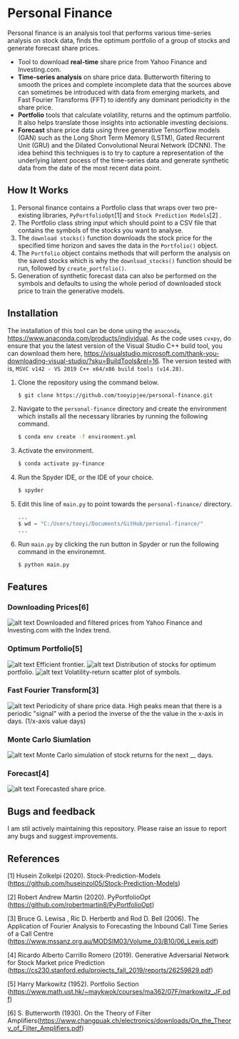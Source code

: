 # Personal Finance

Personal finance is an analysis tool that performs various time-series analysis on stock data, finds the optimum portfolio of a group of stocks and generate forecast share prices.  

* Tool to download **real-time** share price from Yahoo Finance and Investing.com.
* **Time-series analysis** on share price data. Butterworth filtering to smooth the prices and complete incomplete data that the sources above can sometimes be introduced with data from emerging markets, and Fast Fourier Transforms (FFT) to identify any dominant periodicity in the share price.
* **Portfolio** tools that calculate volatility, returns and the optimum partfolio. It also helps translate those insights into actionable investing decisions.  
* **Forecast** share price data using three generative Tensorflow models (GAN) such as the Long Short Term Memory (LSTM), Gated Recurrent Unit (GRU) and the Dilated Convolutional Neural Network (DCNN). The idea behind this techniques is to try to capture a representation of the underlying latent pocess of the time-series data and generate synthetic data from the date of the most recent data point. 

## How It Works

1. Personal finance contains a Portfolio class that wraps over two pre-existing libraries, `PyPortfolioOpt`<a id="1">[1]</a>  and `Stock Prediction Models`<a id="1">[2]</a> . 
2. The Portfolio class string input which should point to a CSV file that contains the symbols of the stocks you want to analyse.
3. The `download stocks()` function downloads the stock price for the specified time horizon and saves the data in the `Portfolio()` object.  
4. The `Portfolio` object contains methods that will perform the analysis on the saved stocks which is why the `download_stocks()` function should be run, followed by `create_portfolio()`.
5. Generation of synthetic forecast data can also be performed on the symbols and defaults to using the whole period of downloaded stock price to train the generative models. 


## Installation

The installation of this tool can be done using the `anaconda`, https://www.anaconda.com/products/individual. As the code uses `cvxpy`, do ensure that you the latest version of the Visual Studio C++ build tool, you can download them here, https://visualstudio.microsoft.com/thank-you-downloading-visual-studio/?sku=BuildTools&rel=16. The version tested with is, `MSVC v142 - VS 2019 C++ x64/x86 build tools (v14.28)`.

1. Clone the repository using the command below.

    ```sh
    $ git clone https://github.com/tooyipjee/personal-finance.git
    ```

2. Navigate to the `personal-finance` directory and create the environment which installs all the necessary libraries by running the following command.

    ```sh
    $ conda env create -f environment.yml
    ```
    
3. Activate the environment.

    ```sh
    $ conda activate py-finance
    ```
    
3. Run the Spyder IDE, or the IDE of your choice.

    ```sh
    $ spyder
    ```
    
5. Edit this line of `main.py` to point towards the `personal-finance/` directory. 

    ```py
    ...
    $ wd = "C:/Users/tooyi/Documents/GitHub/personal-finance/"
    ...
    ```
    
5. Run `main.py` by clicking the run button in Spyder or run the following command in the environemnt.

    ```sh
    $ python main.py
    ```
## Features
### Downloading Prices<a id="1">[6]</a> 
![alt text](https://github.com/tooyipjee/personal-finance/blob/master/reference/images/MBMR_price.png)
Downloaded and filtered prices from Yahoo Finance and Investing.com with the Index trend.
### Optimum Portfolio<a id="1">[5]</a> 
![alt text](https://github.com/tooyipjee/personal-finance/blob/master/reference/images/efficient_frontier.png)
Efficient frontier.
![alt text](https://github.com/tooyipjee/personal-finance/blob/master/reference/images/weights_bar.png)
Distribution of stocks for optimum portfolio.
![alt text](https://github.com/tooyipjee/personal-finance/blob/master/reference/images/which_stock.png)
Volatility-return scatter plot of symbols.
### Fast Fourier Transform<a id="1">[3]</a> 
![alt text](https://github.com/tooyipjee/personal-finance/blob/master/reference/images/MBMR_fft.png)
Periodicity of share price data. High peaks mean that there is a periodic "signal" with a period the inverse of the the value in the x-axis in days. (1/x-axis value days)
### Monte Carlo Siumlation
![alt text](https://github.com/tooyipjee/personal-finance/blob/master/reference/images/MBMR_mc_drift.png)
Monte Carlo simulation of stock returns for the next __ days.
### Forecast<a id="1">[4]</a> 
![alt text](https://github.com/tooyipjee/personal-finance/blob/master/reference/images/forecast_LSTM_MBMR.png)
Forecasted share price.


## Bugs and feedback

I am stil actively maintaining this repository.
Please raise an issue to report any bugs and suggest improvements. 

## References
<a id="1">[1]</a> 
Husein Zolkelpi (2020). 
Stock-Prediction-Models (https://github.com/huseinzol05/Stock-Prediction-Models)

<a id="1">[2]</a> 
Robert Andrew Martin  (2020). 
PyPortfolioOpt (https://github.com/robertmartin8/PyPortfolioOpt)

<a id="1">[3]</a> 
Bruce G. Lewisa
, Ric D. Herbertb and Rod D. Bell (2006). 
The Application of Fourier Analysis to Forecasting the
Inbound Call Time Series of a Call Centre (https://www.mssanz.org.au/MODSIM03/Volume_03/B10/06_Lewis.pdf)

<a id="1">[4]</a> 
Ricardo Alberto Carrillo Romero
 (2019). 
Generative Adversarial Network for Stock Market
price Prediction (https://cs230.stanford.edu/projects_fall_2019/reports/26259829.pdf)

<a id="1">[5]</a> 
Harry Markowitz
 (1952). 
Portfolio Section (https://www.math.ust.hk/~maykwok/courses/ma362/07F/markowitz_JF.pdf)

<a id="1">[6]</a> 
S. Butterworth
 (1930). 
On the Theory of Filter Amplifiers(https://www.changpuak.ch/electronics/downloads/On_the_Theory_of_Filter_Amplifiers.pdf)

